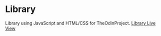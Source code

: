 # Library 
Library using JavaScript and HTML/CSS for TheOdinProject.
<a href="https://tushar-alec.github.io/Library/">Library Live View</a>
